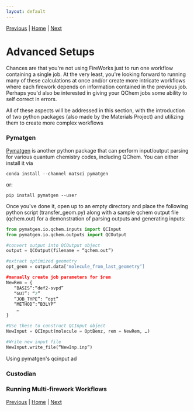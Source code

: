 ```yaml
---
layout: default
---
```

[Previous](./FW3-Running-Workflowss.html) | [Home](../) | [Next](./FW5-WebGUI.html)
# Advanced Setups

Chances are that you're not using FireWorks just to run one workflow containing a single job. At the very least, you're looking forward to running many of these calculations at once and/or create more intricate workflows where each firework depends on information contained in the previous job. Perhaps you'd also be interested in giving your QChem jobs some ability to self correct in errors.

All of these aspects will be addressed in this section, with the introduction of two python packages (also made by the Materials Project) and utilizing them to create more complex workflows

### Pymatgen
[Pymatgen](http://pymatgen.org/) is another python package that can perform input/output parsing for various quantum chemistry codes, including QChem. You can either install it via
```shell
conda install --channel matsci pymatgen
```
or:
```shell
pip install pymatgen --user
```

Once you've done it, open up to an empty directory and place the following python script (transfer_geom.py) along with a sample qchem output file (qchem.out) for a demonstration of parsing outputs and generating inputs:

```python
from pymatgen.io.qchem.inputs import QCInput
from pymatgen.io.qchem.outputs import QCOutput

#convert output into QCOutput object
output = QCOutput(filename = “qchem.out”)

#extract optimized geometry
opt_geom = output.data['molecule_from_last_geometry’]

#manually create job parameters for $rem
NewRem = {
   “BASIS”:“def2-svpd”
   “GUI”: “2”
   “JOB_TYPE”: “opt”
   “METHOD”:“B3LYP”
    …
}

#Use these to construct QCInput object
NewInput = QCInput(molecule = OptBenz, rem = NewRem, …)

#Write new input file
NewInput.write_file(“NewInp.inp”)
```

Using pymatgen's qcinput ad


### Custodian


### Running Multi-firework Workflows

[Previous](./FW3-Running-Workflowss.html) | [Home](../) | [Next](./FW5-WebGUI.html)
